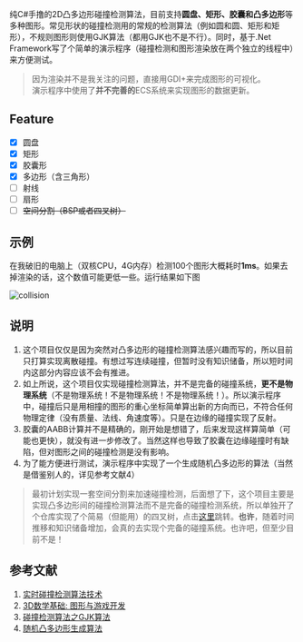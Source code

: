 纯C#手撸的2D凸多边形碰撞检测算法，目前支持**圆盘、矩形、胶囊和凸多边形**等多种图形。常见形状的碰撞检测用的常规的检测算法（例如圆和圆、矩形和矩形），不规则图形则使用GJK算法（都用GJK也不是不行）。同时，基于.Net Framework写了个简单的演示程序（碰撞检测和图形渲染放在两个独立的线程中）来方便测试。

>因为渲染并不是我关注的问题，直接用GDI+来完成图形的可视化。</br>
>演示程序中使用了**并不完善的**ECS系统来实现图形的数据更新。


## Feature
- [X] 圆盘
- [X] 矩形
- [X] 胶囊形
- [X] 多边形（含三角形）
- [ ] 射线
- [ ] 扇形
- [ ] ~~空间分割（BSP或者四叉树）~~

## 示例
在我破旧的电脑上（双核CPU，4G内存）检测100个图形大概耗时**1ms**。如果去掉渲染的话，这个数值可能更低一些。运行结果如下图

![collision](https://github.com/simplex86/Collision2D.Net/blob/main/doc/collision.gif)

## 说明
1. 这个项目仅仅是因为突然对凸多边形的碰撞检测算法感兴趣而写的，所以目前只打算实现离散碰撞。有想过写连续碰撞，但暂时没有知识储备，所以短时间内这部分内容应该不会有推进。
2. 如上所说，这个项目仅实现碰撞检测算法，并不是完备的碰撞系统，**更不是物理系统**（不是物理系统！不是物理系统！不是物理系统！）。所以演示程序中，碰撞后只是用相撞的图形的重心坐标简单算出新的方向而已，不符合任何物理定律（没有质量、法线、角速度等）。只是在边缘的碰撞实现了反射。
3. 胶囊的AABB计算并不是精确的，刚开始是想错了，后来发现这样算简单（可能也更快），就没有进一步修改了。当然这样也导致了胶囊在边缘碰撞时有缺陷，但对图形之间的碰撞检测是没有影响。
4. 为了能方便进行测试，演示程序中实现了一个生成随机凸多边形的算法（当然是借鉴别人的，详见参考文献4） 
>最初计划实现一套空间分割来加速碰撞检测，后面想了下，这个项目主要是实现凸多边形间的碰撞检测算法而不是完备的碰撞检测系统，所以单独开了个仓库实现了个简易（但能用）的四叉树，点击[这里](https://github.com/simplex86/Quadtree.Net)跳转。**也许**，随着时间推移和知识储备增加，会真的去实现个完备的碰撞系统。也许吧，但至少目前不是！

## 参考文献
1. [实时碰撞检测算法技术](https://book.douban.com/subject/4861957/)
2. [3D数学基础: 图形与游戏开发](https://book.douban.com/subject/1400419/)
3. [碰撞检测算法之GJK算法](https://zhuanlan.zhihu.com/p/511164248)
4. [随机凸多边形生成算法](https://kingins.cn/2022/02/18/%E9%9A%8F%E6%9C%BA%E5%87%B8%E5%A4%9A%E8%BE%B9%E5%BD%A2%E7%94%9F%E6%88%90%E7%AE%97%E6%B3%95/)
